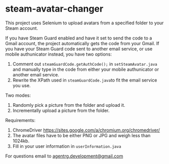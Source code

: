 # steam-avatar-changer
This project uses Selenium to upload avatars from a specified folder to your Steam account.

If you have Steam Guard enabled and have it set to send the code to a Gmail account, the project automatically gets the code from your Gmail. If you have your Steam Guard code sent to another email service, or use mobile authunicator instead, you have two options:
1. Comment out `steamGuardCode.getAuthCode();` in `setSteamAvatar.java` and manually type in the code from either your mobile authunicator or another email service.
2. Rewrite the XPath used in `steamGuardCode.java`to fit the email service you use.

Two modes:
1. Randomly pick a picture from the folder and upload it.
2. Incrementally upload a picture from the folder.

Requirements:
1. ChromeDriver https://sites.google.com/a/chromium.org/chromedriver/
2. The avatar files have to be either PNG or JPG and weigh less than 1024kb.
3. Fill in your user information in `userInformation.java`

For questions email to agentrg.development@gmail.com 
